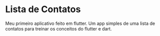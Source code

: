 # Lista de Contatos

Meu primeiro aplicativo feito em flutter. Um app simples de uma lista de contatos para treinar os conceitos do flutter e dart.
